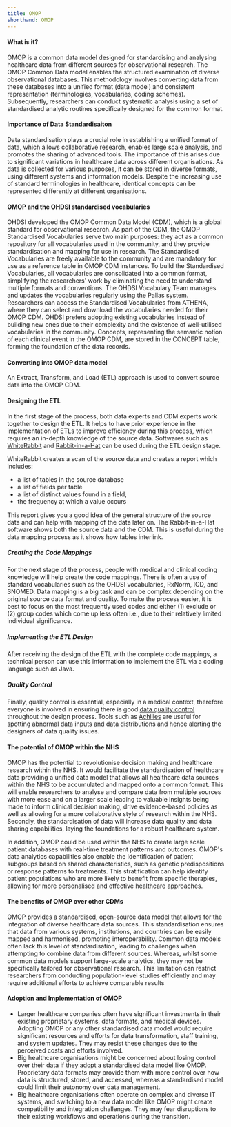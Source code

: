 ```yaml
---
title: OMOP
shorthand: OMOP
---
```



#### What is it?
OMOP is a common data model designed for standardising and analysing healthcare data from different sources for observational research. The OMOP Common Data model enables the structured examination of diverse observational databases. This methodology involves converting data from these databases into a unified format (data model) and consistent representation (terminologies, vocabularies, coding schemes). Subsequently, researchers can conduct systematic analysis using a set of standardised analytic routines specifically designed for the common format.

#### Importance of Data Standardisaiton
Data standardisation plays a crucial role in establishing a unified format of data, which allows collaborative research, enables large scale analysis, and promotes the sharing of advanced tools. The importance of this arises due to significant variations in healthcare data across different organisations. As data is collected for various purposes, it can be stored in diverse formats, using different systems and information models. Despite the increasing use of standard terminologies in healthcare, identical concepts can be represented differently at different organisations.  

#### OMOP and the OHDSI standardised vocabularies
OHDSI developed the OMOP Common Data Model (CDM), which is a global standard for observational research. As part of the CDM, the OMOP Standardised Vocabularies serve two main purposes: they act as a common repository for all vocabularies used in the community, and they provide standardisation and mapping for use in research. The Standardised Vocabularies are freely available to the community and are mandatory for use as a reference table in OMOP CDM instances.
To build the Standardised Vocabularies, all vocabularies are consolidated into a common format, simplifying the researchers' work by eliminating the need to understand multiple formats and conventions. The OHDSI Vocabulary Team manages and updates the vocabularies regularly using the Pallas system. Researchers can access the Standardised Vocabularies from ATHENA, where they can select and download the vocabularies needed for their OMOP CDM. OHDSI prefers adopting existing vocabularies instead of building new ones due to their complexity and the existence of well-utilised vocabularies in the community. Concepts, representing the semantic notion of each clinical event in the OMOP CDM, are stored in the CONCEPT table, forming the foundation of the data records.

#### Converting into OMOP data model 
An Extract, Transform, and Load (ETL) approach is used to convert source data into the OMOP CDM.

#### Designing the ETL 
In the first stage of the process, both data experts and CDM experts work together to design the ETL. It helps to have prior experience in the implementation of ETLs to improve efficiency during this process, which requires an in-depth knowledge of  the source data. Softwares such as [WhiteRabbit](https://www.ohdsi.org/analytic-tools/whiterabbit-for-etl-design/) and [Rabbit-in-a-Hat](https://ohdsi.github.io/WhiteRabbit/RabbitInAHat.html) can be used during the ETL design stage.

WhiteRabbit creates a scan of the source data and creates a report which includes:
- a list of tables in the source database 
- a list of fields per table
- a list of distinct values found in a field,
- the frequency at which a value occurs

This report gives you a good idea of the general structure of the source data and can help with mapping of the data later on. The Rabbit-in-a-Hat software shows both the source data and the CDM. This is useful during the data mapping process as it shows how tables interlink.

##### Creating the Code Mappings
For the next stage of the process, people with medical and clinical coding knowledge will help create the code mappings. There is often a use of standard vocabularies such as the OHDSI vocabularies, RxNorm, ICD, and SNOMED. Data mapping is a big task and can be complex depending on the original source data format and quality. To make the process easier, it is best to focus on the most frequently used codes and either (1) exclude or (2) group codes which come up less often i.e., due to their relatively limited individual significance.

##### Implementing the ETL Design 
After receiving the design of the ETL with the complete code mappings, a technical person can use this information to implement the ETL via a coding language such as Java. 

##### Quality Control 
Finally, quality control is essential, especially in a medical context, therefore everyone is involved in ensuring there is good [data quality control](https://ohdsi.github.io/TheBookOfOhdsi/DataQuality.html#data-quality-in-general) throughout the design process. Tools such as [Achilles](https://ohdsi.github.io/TheBookOfOhdsi/DataQuality.html#achillesInPractice) are useful for spotting abnormal data inputs and data distributions and hence alerting the designers of data quality issues.

#### The potential of OMOP within the NHS
OMOP has the potential to revolutionise decision making and healthcare research within the NHS. It would facilitate the standardisation of healthcare data providing a unified data model that allows all healthcare data sources within the NHS to be accumulated and mapped onto a common format. This will enable researchers to analyse and compare data from multiple sources with more ease and on a larger scale leading to valuable insights being made to inform clinical decision making, drive evidence-based policies as well as allowing for a more collaborative style of research within the NHS. Secondly, the standardisation of data will increase data quality and data sharing capabilities, laying the foundations for a robust healthcare system.

In addition, OMOP could be used within the NHS to create large scale patient databases with real-time treatment patterns and outcomes. OMOP's data analytics capabilities also enable the identification of patient subgroups based on shared characteristics, such as genetic predispositions or response patterns to treatments. This stratification can help identify patient populations who are more likely to benefit from specific therapies, allowing for more personalised and effective healthcare approaches.

#### The benefits of OMOP over other CDMs 
OMOP provides a standardised, open-source data model that allows for the integration of diverse healthcare data sources. This standardisation ensures that data from various systems, institutions, and countries can be easily mapped and harmonised, promoting interoperability. Common data models often lack this level of standardisation, leading to challenges when attempting to combine data from different sources. Whereas, whilst some common data models support large-scale analytics, they may not be specifically tailored for observational research. This limitation can restrict researchers from conducting population-level studies efficiently and may require additional efforts to achieve comparable results
 
#### Adoption and Implementation of OMOP
- Larger healthcare companies often have significant investments in their existing proprietary systems, data formats, and medical devices. Adopting OMOP or any other standardised data model would require significant resources and efforts for data transformation, staff training, and system updates. They may resist these changes due to the perceived costs and efforts involved.
- Big healthcare organisations might be concerned about losing control over their data if they adopt a standardised data model like OMOP. Proprietary data formats may provide them with more control over how data is structured, stored, and accessed, whereas a standardised model could limit their autonomy over data management.
- Big healthcare organisations often operate on complex and diverse IT systems, and switching to a new data model like OMOP might create compatibility and integration challenges. They may fear disruptions to their existing workflows and operations during the transition.
